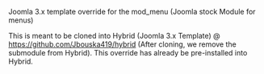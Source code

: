Joomla 3.x template override for the mod_menu (Joomla stock Module for menus)

This is meant to be cloned into Hybrid (Joomla 3.x Template) @ https://github.com/Jbouska419/hybrid (After cloning, we remove the submodule from Hybrid). This override has already be pre-installed into Hybrid.
